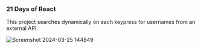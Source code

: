 ### 21 Days of React

This project searches dynamically on each keypress for usernames from an external API.

![Screenshot 2024-03-25 144849](https://github.com/NikolaVekic/21-days-of-react/assets/55920607/d4ad9b10-631e-4522-a2d7-d74e2ef8199c)

